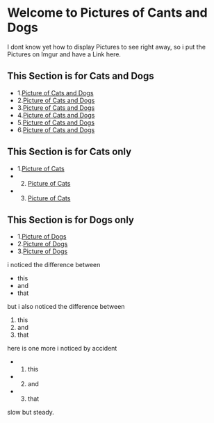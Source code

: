 # Welcome to Pictures of Cants and Dogs



I dont know yet how to display Pictures to see right away, so i put the Pictures on Imgur and have a Link here.

## This Section is for Cats and Dogs

- 1.[Picture of Cats and Dogs](https://imgur.com/drAI8X4)
- 2.[Picture of Cats and Dogs](https://imgur.com/emGVCUH)
- 3.[Picture of Cats and Dogs](https://imgur.com/BC9eNM3)
- 4.[Picture of Cats and Dogs](https://imgur.com/Gylxs3e)
- 5.[Picture of Cats and Dogs](https://imgur.com/D53GR0i)
- 6.[Picture of Cats and Dogs](https://imgur.com/UVUsfex)

## This Section is for Cats only

- 1.[Picture of Cats](https://imgur.com/uLN0uKI)
- 2. [Picture of Cats](https://imgur.com/gbjllq8)
- 3. [Picture of Cats](https://imgur.com/5Sa6GN6)

## This Section is for Dogs only

- 1.[Picture of Dogs](https://imgur.com/y7F8OEh)
- 2.[Picture of Dogs](https://imgur.com/cn01y2O)
- 3.[Picture of Dogs](https://imgur.com/2VgBeR9)


i noticed the difference between 

- this
- and
- that

but i also noticed the difference between

1. this 
2. and
3. that




here is one more i noticed by accident

- 1. this
- 2. and
- 3. that

slow but steady.
